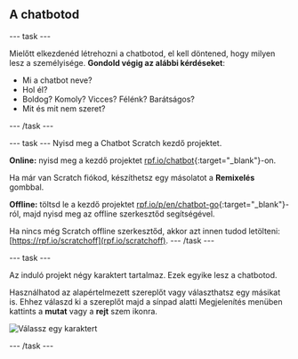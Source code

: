 ## A chatbotod

\--- task \---

Mielőtt elkezdenéd létrehozni a chatbotod, el kell döntened, hogy milyen lesz a személyisége. **Gondold végig az alábbi kérdéseket**:

+ Mi a chatbot neve?
+ Hol él?
+ Boldog? Komoly? Vicces? Félénk? Barátságos?
+ Mit és mit nem szeret?

\--- /task \---

\--- task \--- Nyisd meg a Chatbot Scratch kezdő projektet.

**Online:** nyisd meg a kezdő projektet [rpf.io/chatbot](http://rpf.io/chatbot-on){:target="_blank"}-on.

Ha már van Scratch fiókod, készíthetsz egy másolatot a **Remixelés** gombbal.

**Offline:** töltsd le a kezdő projektet [rpf.io/p/en/chatbot-go](http://rpf.io/p/en/chatbot-go){:target="_blank"}-ról, majd nyisd meg az offline szerkesztőd segítségével.

Ha nincs még Scratch offline szerkesztőd, akkor azt innen tudod letölteni:[https://rpf.io/scratchoff](rpf.io/scratchoff). \--- /task \---

\--- task \---

Az induló projekt négy karaktert tartalmaz. Ezek egyike lesz a chatbotod.

Használhatod az alapértelmezett szereplőt vagy választhatsz egy másikat is. Ehhez válaszd ki a szereplőt majd a sínpad alatti Megjelenítés menüben kattints a **mutat** vagy a **rejt** szem ikonra.

![Válassz egy karaktert](images/chatbot-characters.png)

\--- /task \---